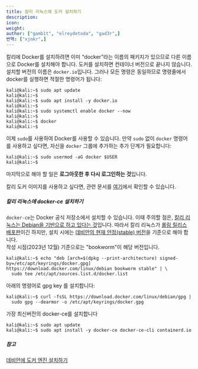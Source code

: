 ```yaml
---
title: 칼리 리눅스에 도커 설치하기
description: 
icon: 
weight: 
author: ["gamb1t", "elreydetoda", "gad3r",]
번역: ["xjnkr",]
---
```


칼리에 Docker를 설치하려면 이미 “docker”라는 이름의 패키지가 있으므로 다른 이름으로 Docker를 설치해야 합니다. 도커를 설치하면 컨테이너 버전으로 끝나지 않습니다. 설치할 버전의 이름은 `docker.io`입니다. 그러나 모든 명령은 동일하므로 명령줄에서 docker를 실행하면 적절한 명령어가 됩니다:

```console
kali@kali:~$ sudo apt update
kali@kali:~$
kali@kali:~$ sudo apt install -y docker.io
kali@kali:~$
kali@kali:~$ sudo systemctl enable docker --now
kali@kali:~$
kali@kali:~$ docker
kali@kali:~$
```

이제 `sudo`를 사용하여 Docker를 사용할 수 있습니다. 만약 `sudo` 없이 `docker` 명령어를 사용하고 싶다면, 자신을 `docker` 그룹에 추가하는 추가 단계가 필요합니다:

```console
kali@kali:~$ sudo usermod -aG docker $USER
kali@kali:~$
```

마지막으로 해야 할 일은 **로그아웃한 후 다시 로그인하는 것**입니다.

칼리 도커 이미지를 사용하고 싶다면, 관련 문서를 [여기](/containers/using-kali-docker-images/)에서 확인할 수 있습니다.

##### 칼리 리눅스에 docker-ce 설치하기

`docker-ce`는 Docker 공식 저장소에서 설치할 수 있습니다. 이때 주의할 점은, [칼리 리눅스는 Debian을 기반으로 하고 있다는 것](/policy/kali-linux-relationship-with-debian/)입니다. 따라서 칼리 리눅스가 [롤링 릴리스 배포판](/general-use/kali-branches/)이긴 하지만, 설치 시에는 [데비안의 현재 안정(stable) 버전](https://www.debian.org/releases/stable/)을 기준으로 해야 합니다.  
작성 시점(2023년 12월) 기준으로는 "bookworm"이 해당 버전입니다.

```console
kali@kali:~$ echo "deb [arch=$(dpkg --print-architecture) signed-by=/etc/apt/keyrings/docker.gpg] https://download.docker.com/linux/debian bookworm stable" | \
  sudo tee /etc/apt/sources.list.d/docker.list 
```

아래의 명령어로 gpg key 를 설치합니다:

```console
kali@kali:~$ curl -fsSL https://download.docker.com/linux/debian/gpg |
  sudo gpg --dearmor -o /etc/apt/keyrings/docker.gpg
```

가장 최신버전의 docker-ce를 설치합니다

```console
kali@kali:~$ sudo apt update
kali@kali:~$ sudo apt install -y docker-ce docker-ce-cli containerd.io
```

##### 참고

[데비안에 도커 엔진 설치하기](https://docs.docker.com/engine/install/debian/)
